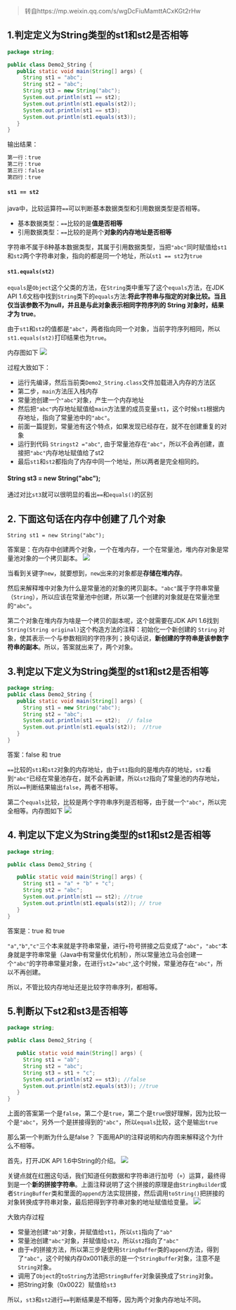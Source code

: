 > 转自https://mp.weixin.qq.com/s/wgDcFiuMamttACxKGt2rHw

## 1.判定定义为String类型的st1和st2是否相等
```java
package string;

public class Demo2_String {
   public static void main(String[] args) {
     String st1 = "abc";
     String st2 = "abc";
     String st3 = new String("abc");
     System.out.println(st1 == st2);
     System.out.println(st1.equals(st2)); 
     System.out.println(st1 == st3);
     System.out.println(st1.equals(st3)); 
   }
}
```

输出结果：
```java
第一行：true
第二行：true
第三行：false
第四行：true
```

#### `st1 == st2`
java中，比较运算符`==`可以判断基本数据类型和引用数据类型是否相等。

- 基本数据类型：`==`比较的是**值是否相等**
- 引用数据类型：`==`比较的是两个**对象的内存地址是否相等**

字符串不属于8种基本数据类型，其属于引用数据类型，当把`"abc"`同时赋值给`st1`和`st2`两个字符串对象，指向的都是同一个地址，所以`st1 == st2`为`true`

#### `st1.equals(st2)`
`equals`是`Object`这个父类的方法，在`String`类中重写了这个`equals`方法，在JDK API 1.6文档中找到`String`类下的`equals`方法:**将此字符串与指定的对象比较。当且仅当该参数不为null，并且是与此对象表示相同字符序列的 String 对象时，结果才为 true**。

由于`st1`和`st2`的值都是`"abc"`，两者指向同一个对象，当前字符序列相同，所以`st1.equals(st2)`打印结果也为`true`。

内存图如下
![](../面试题/image/string_compare.jpg)

过程大致如下：
- 运行先编译，然后当前类`Demo2_String.class`文件加载进入内存的方法区
- 第二步，`main`方法压入栈内存
- 常量池创建一个`"abc"`对象，产生一个内存地址
- 然后把`"abc"`内存地址赋值给`main`方法里的成员变量`st1`，这个时候`st1`根据内存地址，指向了常量池中的`"abc"`。
- 前面一篇提到，常量池有这个特点，如果发现已经存在，就不在创建重复的对象
- 运行到代码 `Stringst2 ="abc"`, 由于常量池存在`"abc"`，所以不会再创建，直接把`"abc"`内存地址赋值给了st2
- 最后`st1`和`st2`都指向了内存中同一个地址，所以两者是完全相同的。

#### String st3 = new String("abc");
通过对比`st3`就可以很明显的看出`==`和`equals()`的区别


## 2. 下面这句话在内存中创建了几个对象
`String st1 = new String("abc");`

答案是：在内存中创建两个对象，一个在堆内存，一个在常量池，堆内存对象是常量池对象的一个拷贝副本。
![](../面试题/image/new_string_object.jpg)

当看到关键字`new`，就要想到，`new`出来的对象都是**存储在堆内存**。

然后来解释堆中对象为什么是常量池的对象的拷贝副本。`"abc"`属于字符串常量（`String`），所以应该在常量池中创建，所以第一个创建的对象就是在常量池里的`"abc"`。

第二个对象在堆内存为啥是一个拷贝的副本呢，这个就需要在JDK API 1.6找到`String(String original)`这个构造方法的注释：初始化一个新创建的 `String` 对象，使其表示一个与参数相同的字符序列；换句话说，**新创建的字符串是该参数字符串的副本**。所以，答案就出来了，两个对象。


## 3.判定以下定义为String类型的st1和st2是否相等
```java
package string;
public class Demo2_String {
   public static void main(String[] args) {
     String st1 = new String("abc");
     String st2 = "abc";
     System.out.println(st1 == st2);  // false
     System.out.println(st1.equals(st2));  //true
   }
}
```
答案：false 和 true

`==`比较的`st1`和`st2`对象的内存地址，由于`st1`指向的是堆内存的地址，`st2`看到`"abc"`已经在常量池存在，就不会再新建，所以`st2`指向了常量池的内存地址，所以`==`判断结果输出`false`，两者不相等。

第二个`equals`比较，比较是两个字符串序列是否相等，由于就一个`"abc"`，所以完全相等。内存图如下
![](../面试题/image/new_stringCompare.jpg)


## 4. 判定以下定义为String类型的st1和st2是否相等
```java
package string;

public class Demo2_String {

   public static void main(String[] args) {
     String st1 = "a" + "b" + "c";
     String st2 = "abc";
     System.out.println(st1 == st2); //true
     System.out.println(st1.equals(st2)); // true
   }
}
```
答案是：true 和 true

`"a"`,`"b"`,`"c"`三个本来就是字符串常量，进行`+`符号拼接之后变成了`"abc"`，`"abc"`本身就是字符串常量（Java中有常量优化机制），所以常量池立马会创建一个`"abc"`的字符串常量对象，在进行`st2="abc"`,这个时候，常量池存在`"abc"`，所以不再创建。

所以，不管比较内存地址还是比较字符串序列，都相等。

## 5.判断以下st2和st3是否相等
```java
package string;

public class Demo2_String {

   public static void main(String[] args) {
     String st1 = "ab";
     String st2 = "abc";
     String st3 = st1 + "c";
     System.out.println(st2 == st3); //false
     System.out.println(st2.equals(st3)); //true 
   }
}
```

上面的答案第一个是`false`，第二个是`true`，第二个是`true`很好理解，因为比较一个是`"abc"`，另外一个是拼接得到的`"abc"`，所以`equals`比较，这个是输出`true`

那么第一个判断为什么是false？ 下面用API的注释说明和内存图来解释这个为什么不相等。

首先，打开JDK API 1.6中String的介绍。
![](../面试题/image/jdk_string_introduce.jpg)

关键点就在红圈这句话，我们知道任何数据和字符串进行加号（`+`）运算，最终得到是一个**新的拼接字符串**。上面注释说明了这个拼接的原理是由`StringBuilder`或者`StringBuffer`类和里面的`append`方法实现拼接，然后调用`toString()`把拼接的对象转换成字符串对象，最后把得到字符串对象的地址赋值给变量。
![](../面试题/image/joint_string_compare.jpg)

大致内存过程

- 常量池创建`"ab"`对象，并赋值给`st1`，所以`st1`指向了`"ab"`
- 常量池创建`"abc"`对象，并赋值给`st2`，所以`st2`指向了`"abc"`
- 由于`+`的拼接方法，所以第三步是使用`StringBuffer`类的`append`方法，得到了`"abc"`，这个时候内存0x0011表示的是一个`StringBuffer`对象，注意不是`String`对象。
- 调用了`Object`的`toString`方法把`StringBuffer`对象装换成了`String`对象。
- 把String对象（0x0022）赋值给`st3`

所以，`st3`和`st2`进行`==`判断结果是不相等，因为两个对象内存地址不同。